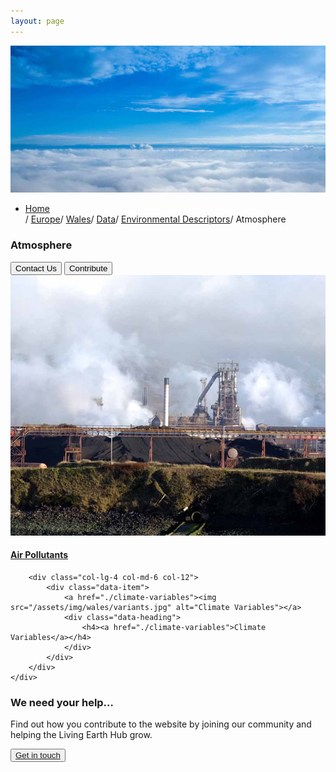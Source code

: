```yaml
---
layout: page
---
```


<!-- country-subpage-banner-section-start -->
<div class="row country_subpage-main-section mb-80 mx-0">
    <div class="col-md-5 country_subpage-background-color m-0 p-0">
        <div class="mx-md-5 d-flex flex-column h-100 main-content">
        </div>
    </div>
    <div class="col-md-7 m-0 p-0 position-relative">
        <div class="country_subpage-img-layer"></div>
        <img class="country_subpage-benner-img" src="/assets/img/wales/big/atmosphere.jpg" alt="Atmosphere">
    </div>
    <div class="dsc-about-page container">
        <div class="row text-white">
            <div class="col-12">
                <ul class="breadcrumbs list-unstyled d-flex">
                    <li class="breadcrumbs-item"><a href="/">Home</a></li><span class="separator1">/</span> <a href="/europe">Europe</a><span class="separator1">/</span> <a href="/europe/wales/">Wales</a><span class="separator1">/</span> <a href="/europe/wales/data/">Data</a><span class="separator1">/</span> <a href="/europe/wales/data/environmental-descriptors/">Environmental Descriptors</a><span class="separator1">/</span> Atmosphere
                </ul>
            </div>
        </div>
        <div class="row">
            <div class="dsc-about-inner col-12 col-md-5">
                <h3 class="mb-3 mb-md-4 text-uppercase">Atmosphere</h3>
            </div>
        </div>
        <div class="country-subpage-welcome-living-button d-flex justify-content-xs-center justify-content-md-start mt-3">
            <button type="button" class="country-subpage-search">Contact Us</button>
            <button type="button" class="country-subpage-get-in-touch">Contribute</button>
        </div>
    </div>
</div>
<!-- country-subpage-banner-section-end -->

<!-- country-subpage-blog-start -->
<div class="container mt-80 mb-80 future-landscapes-main">
    <div class="row">
        <div class="col-lg-4 col-md-6 col-12">
            <div class="data-item">
                <a href="./air-pollutants"><img src="/assets/img/wales/air-polutants.jpg" alt="Air Pollutants"></a>
                <div class="data-heading">
                    <h4><a href="./air-pollutants">Air Pollutants</a></h4>
                </div>
            </div>
        </div>

        <div class="col-lg-4 col-md-6 col-12">
            <div class="data-item">
                <a href="./climate-variables"><img src="/assets/img/wales/variants.jpg" alt="Climate Variables"></a>
                <div class="data-heading">
                    <h4><a href="./climate-variables">Climate Variables</a></h4>
                </div>
            </div>
        </div>
    </div>
</div>
<!-- country-subpage-blog-end -->

<!-- get-in-section-Start -->
<div class="container mb-100">
    <div class="get-in-section-main">
        <div class="get-in-section-dsc">
            <h3>We need your help&hellip;</h3>
            <p>Find out how you contribute to the website by joining our community and helping the Living Earth Hub grow.</p>
        </div>
        <button type="button"><a href="/contact/">Get in touch</a></button>
    </div>
</div>
<!-- get-in-section-End -->